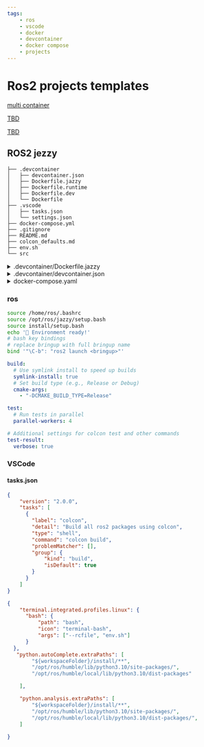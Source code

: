 ```yaml
---
tags:
    - ros
    - vscode
    - docker
    - devcontainer
    - docker compose
    - projects
---
```


# Ros2 projects templates

<div class="grid-container">
    <div class="grid-item">
        <a href="multi_containers">
        <p>multi container</p>
        </a>
    </div>
    <div class="grid-item">
     <a href="">
        <p>TBD</p>
        </a>
    </div>
    <div class="grid-item">
        <a href="">
        <p>TBD</p>
        </a>
        </img>
    </div>
    
</div>

## ROS2 jezzy
```
├── .devcontainer
│   ├── devcontainer.json
│   ├── Dockerfile.jazzy
│   ├── Dockerfile.runtime
│   ├── Dockerfile.dev
│   └── Dockerfile
├── .vscode
│   ├── tasks.json
│   └── settings.json
├── docker-compose.yml
├── .gitignore
├── README.md
├── colcon_defaults.md
├── env.sh
└── src
```

<details>
    <summary>.devcontainer/Dockerfile.jazzy</summary>

```json
--8<-- "docs/ROS/dev_environment/dev/project_templates/jazzy/code/Dockerfile.jazzy"
```
</details>

<details>
    <summary>.devcontainer/devcontainer.json</summary>

```json
--8<-- "docs/ROS/dev_environment/dev/project_templates/jazzy/code/devcontainer.json"
```
</details>


<details>
    <summary>docker-compose.yaml</summary>

```json
--8<-- "docs/ROS/dev_environment/dev/project_templates/jazzy/code/docker-compose.yaml"
```
</details>


### ros

```bash title="env.sh"
source /home/ros/.bashrc
source /opt/ros/jazzy/setup.bash
source install/setup.bash
echo '🐢 Environment ready!'
# bash key bindings
# replace bringup with full bringup name
bind '"\C-b": "ros2 launch <bringup>"'
```

```yaml title="colcon_defaults.yaml"
build:
  # Use symlink install to speed up builds
  symlink-install: true
  # Set build type (e.g., Release or Debug)
  cmake-args:
    - "-DCMAKE_BUILD_TYPE=Release"

test:
  # Run tests in parallel
  parallel-workers: 4

# Additional settings for colcon test and other commands
test-result:
  verbose: true
```

### VSCode

#### tasks.json

```json title=".vscode/tasks.json"
{
    "version": "2.0.0",
    "tasks": [
      {
        "label": "colcon",
        "detail": "Build all ros2 packages using colcon",
        "type": "shell",
        "command": "colcon build",
        "problemMatcher": [],
        "group": {
            "kind": "build",
            "isDefault": true
        }
      }
    ]
}
```

```json title=".vscode/settings.json"
{
    "terminal.integrated.profiles.linux": {
      "bash": {
          "path": "bash",
          "icon": "terminal-bash",
          "args": ["--rcfile", "env.sh"]
      }
  },
   "python.autoComplete.extraPaths": [
        "${workspaceFolder}/install/**",
        "/opt/ros/humble/lib/python3.10/site-packages/",
        "/opt/ros/humble/local/lib/python3.10/dist-packages"

    ],

    "python.analysis.extraPaths": [
        "${workspaceFolder}/install/**",
        "/opt/ros/humble/lib/python3.10/site-packages/",
        "/opt/ros/humble/local/lib/python3.10/dist-packages/",
    ]
    
}
```